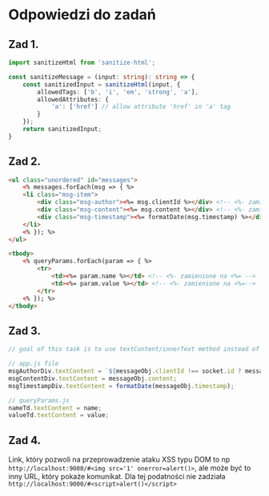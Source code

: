 # Odpowiedzi do zadań

## Zad 1.

```typescript
import sanitizeHtml from 'sanitize-html';

const sanitizeMessage = (input: string): string => {
	const sanitizedInput = sanitizeHtml(input, {
		allowedTags: ['b', 'i', 'em', 'strong', 'a'],
		allowedAttributes: {
			'a': ['href'] // allow attribute 'href' in 'a' tag
		}
	});
	return sanitizedInput;
}
```


## Zad 2.

```html
<ul class="unordered" id="messages">
    <% messages.forEach(msg => { %>
    <li class="msg-item">
        <div class="msg-author"><%= msg.clientId %></div> <!-- <%- zamienione na <%= -->
        <div class="msg-content"><%= msg.content %></div> <!-- <%- zamienione na <%= -->
        <div class="msg-timestamp"><%= formatDate(msg.timestamp) %></div> <!-- <%- zamienione na <%= -->
    </li>
    <% }); %>
</ul>

<tbody>
    <% queryParams.forEach(param => { %>
        <tr>
            <td><%= param.name %></td> <!-- <%- zamienione na <%= -->
            <td><%= param.value %></td> <!-- <%- zamienione na <%=-->
        </tr>
    <% }); %>
</tbody>
```


## Zad 3.
```javascript
// goal of this task is to use textContent/innerText method instead of innerHTML

// app.js file
msgAuthorDiv.textContent = `${messageObj.clientId !== socket.id ? messageObj.clientId : 'you'}:`; 
msgContentDiv.textContent = messageObj.content;
msgTimestampDiv.textContent = formatDate(messageObj.timestamp);

// queryParams.js
nameTd.textContent = name;
valueTd.textContent = value;
```


## Zad 4.
Link, który pozwoli na przeprowadzenie ataku XSS typu DOM to np `http://localhost:9000/#<img src='1' onerror=alert()>`, ale może być to inny URL, który pokaże komunikat. Dla tej podatności nie zadziała `http://localhost:9000/#<script>alert()</script>`
